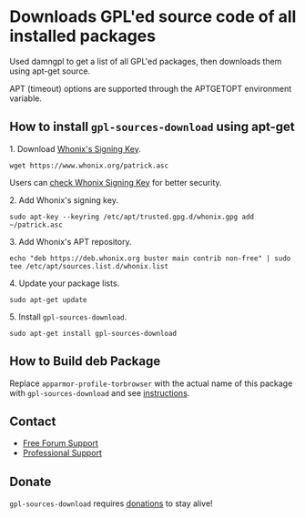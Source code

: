 # Downloads GPL'ed source code of all installed packages #

Used damngpl to get a list of all GPL'ed packages, then downloads them using
apt-get source.

APT (timeout) options are supported through the APTGETOPT environment
variable.
## How to install `gpl-sources-download` using apt-get ##

1\. Download [Whonix's Signing Key]().

```
wget https://www.whonix.org/patrick.asc
```

Users can [check Whonix Signing Key](https://www.whonix.org/wiki/Whonix_Signing_Key) for better security.

2\. Add Whonix's signing key.

```
sudo apt-key --keyring /etc/apt/trusted.gpg.d/whonix.gpg add ~/patrick.asc
```

3\. Add Whonix's APT repository.

```
echo "deb https://deb.whonix.org buster main contrib non-free" | sudo tee /etc/apt/sources.list.d/whonix.list
```

4\. Update your package lists.

```
sudo apt-get update
```

5\. Install `gpl-sources-download`.

```
sudo apt-get install gpl-sources-download
```

## How to Build deb Package ##

Replace `apparmor-profile-torbrowser` with the actual name of this package with `gpl-sources-download` and see [instructions](https://www.whonix.org/wiki/Dev/Build_Documentation/apparmor-profile-torbrowser).

## Contact ##

* [Free Forum Support](https://forums.whonix.org)
* [Professional Support](https://www.whonix.org/wiki/Professional_Support)

## Donate ##

`gpl-sources-download` requires [donations](https://www.whonix.org/wiki/Donate) to stay alive!
